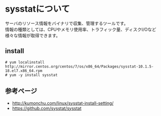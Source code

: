 # sysstatについて
サーバのリソース情報をバイナリで収集、管理するツールです。  
情報の種類としては、CPUやメモリ使用率、トラフィック量、ディスクI/Oなど様々な情報が取得できます。

## install
```
# yum localinstall http://mirror.centos.org/centos/7/os/x86_64/Packages/sysstat-10.1.5-18.el7.x86_64.rpm
# yum -y install sysstat
```

## 参考ページ  
* http://kumonchu.com/linux/sysstat-install-setting/
* https://github.com/sysstat/sysstat